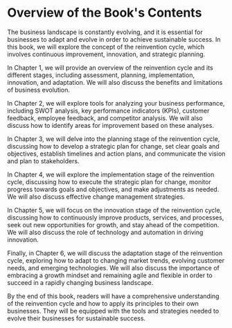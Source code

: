Overview of the Book's Contents
=============================================

The business landscape is constantly evolving, and it is essential for businesses to adapt and evolve in order to achieve sustainable success. In this book, we will explore the concept of the reinvention cycle, which involves continuous improvement, innovation, and strategic planning.

In Chapter 1, we will provide an overview of the reinvention cycle and its different stages, including assessment, planning, implementation, innovation, and adaptation. We will also discuss the benefits and limitations of business evolution.

In Chapter 2, we will explore tools for analyzing your business performance, including SWOT analysis, key performance indicators (KPIs), customer feedback, employee feedback, and competitor analysis. We will also discuss how to identify areas for improvement based on these analyses.

In Chapter 3, we will delve into the planning stage of the reinvention cycle, discussing how to develop a strategic plan for change, set clear goals and objectives, establish timelines and action plans, and communicate the vision and plan to stakeholders.

In Chapter 4, we will explore the implementation stage of the reinvention cycle, discussing how to execute the strategic plan for change, monitor progress towards goals and objectives, and make adjustments as needed. We will also discuss effective change management strategies.

In Chapter 5, we will focus on the innovation stage of the reinvention cycle, discussing how to continuously improve products, services, and processes, seek out new opportunities for growth, and stay ahead of the competition. We will also discuss the role of technology and automation in driving innovation.

Finally, in Chapter 6, we will discuss the adaptation stage of the reinvention cycle, exploring how to adapt to changing market trends, evolving customer needs, and emerging technologies. We will also discuss the importance of embracing a growth mindset and remaining agile and flexible in order to succeed in a rapidly changing business landscape.

By the end of this book, readers will have a comprehensive understanding of the reinvention cycle and how to apply its principles to their own businesses. They will be equipped with the tools and strategies needed to evolve their businesses for sustainable success.
